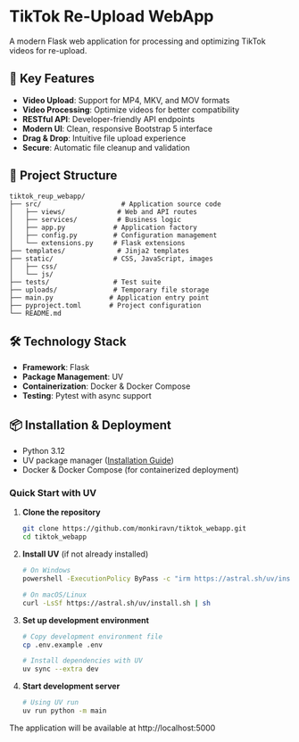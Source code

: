 # TikTok Re-Upload WebApp

A modern Flask web application for processing and optimizing TikTok videos for re-upload.

## 🌟 Key Features

- **Video Upload**: Support for MP4, MKV, and MOV formats
- **Video Processing**: Optimize videos for better compatibility
- **RESTful API**: Developer-friendly API endpoints
- **Modern UI**: Clean, responsive Bootstrap 5 interface
- **Drag & Drop**: Intuitive file upload experience
- **Secure**: Automatic file cleanup and validation

## 📁 Project Structure

```
tiktok_reup_webapp/
├── src/                    # Application source code
│   ├── views/             # Web and API routes
│   ├── services/          # Business logic
│   ├── app.py            # Application factory
│   ├── config.py         # Configuration management
│   └── extensions.py     # Flask extensions
├── templates/             # Jinja2 templates
├── static/               # CSS, JavaScript, images
│   ├── css/
│   └── js/
├── tests/                # Test suite
├── uploads/              # Temporary file storage
├── main.py              # Application entry point
├── pyproject.toml       # Project configuration
└── README.md
```
## 🛠️ Technology Stack

- **Framework**: Flask
- **Package Management**: UV
- **Containerization**: Docker & Docker Compose
- **Testing**: Pytest with async support

## 📦 Installation & Deployment
- Python 3.12
- UV package manager ([Installation Guide](https://docs.astral.sh/uv/getting-started/installation/))
- Docker & Docker Compose (for containerized deployment)

### Quick Start with UV

1. **Clone the repository**

   ```bash
   git clone https://github.com/monkiravn/tiktok_webapp.git
   cd tiktok_webapp
   ```

2. **Install UV** (if not already installed)

   ```bash
   # On Windows
   powershell -ExecutionPolicy ByPass -c "irm https://astral.sh/uv/install.ps1 | iex"

   # On macOS/Linux
   curl -LsSf https://astral.sh/uv/install.sh | sh
   ```

3. **Set up development environment**

   ```bash
   # Copy development environment file
   cp .env.example .env

   # Install dependencies with UV
   uv sync --extra dev
   ```

4. **Start development server**
   ```bash
   # Using UV run
   uv run python -m main
   ```

The application will be available at http://localhost:5000
